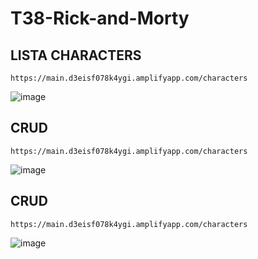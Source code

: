 # T38-Rick-and-Morty

## LISTA CHARACTERS
```
https://main.d3eisf078k4ygi.amplifyapp.com/characters
```
![image](https://user-images.githubusercontent.com/108723755/190455104-9cd4bb28-fcf3-4c70-ad35-92a76118390d.png)


## CRUD
```
https://main.d3eisf078k4ygi.amplifyapp.com/characters
```
![image](https://user-images.githubusercontent.com/108723755/190454871-ae61beef-4e9b-4706-8b81-5d4e23172c87.png)

## CRUD
```
https://main.d3eisf078k4ygi.amplifyapp.com/characters
```
![image](https://user-images.githubusercontent.com/108723755/190454511-fc9ed0ac-345c-41d7-95da-fbef10edcd74.png)
